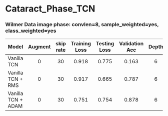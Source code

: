 # Cataract_Phase_TCN

### Wilmer Data image phase: convlen=8, sample_weighted=yes, class_weighted=yes
Model | Augment | skip rate | Training Loss | Testing Loss | Validation Acc |  Depth | Dropout | Opti | SLURM ID| Notes |
---|:---:|:---:|:---:|:---:|:---:|:---:|:---:|:---: | :---:  |:---: |
Vanilla TCN | 0 | 30 | 0.918 | 0.775 | 0.163 | 6 | 0.3 | SGD | 4299209 | test=051 |
Vanilla TCN + RMS | 0 | 30 | 0.917 | 0.665 | 0.787 | 6 | 0.3 | RMS | 4299206 | test=051 | 
Vanilla TCN + ADAM | 0 | 30 | 0.751 | 0.754 | 0.878 | 6 | 0.3 | ADAM | 4299214 | test=051 | 
